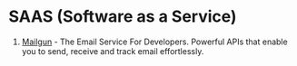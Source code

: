 # SAAS (Software as a Service)

1. [Mailgun](https://www.mailgun.com/) - The Email Service For Developers. Powerful APIs that enable you to send, receive and track email effortlessly.
